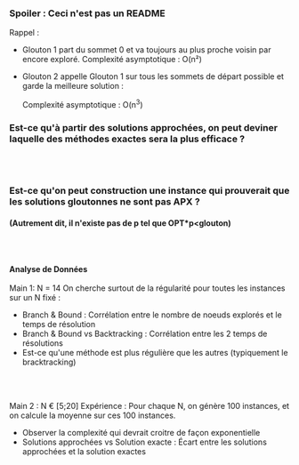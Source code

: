 ### Spoiler : Ceci n'est pas un README

Rappel : 
- Glouton 1 part du sommet 0 et va toujours au plus proche voisin par encore exploré. 
    Complexité asymptotique : O(n²)
- Glouton 2 appelle Glouton 1 sur tous les sommets de départ possible et garde la meilleure solution :

    Complexité asymptotique : O(n<sup>3</sup>)


### Est-ce qu'à partir des solutions approchées, on peut deviner laquelle des méthodes exactes sera la plus efficace ? 
<br><br>
### Est-ce qu'on peut construction une instance qui prouverait que les solutions gloutonnes ne sont pas APX ?
#### (Autrement dit, il n'existe pas de p tel que OPT*p<glouton)
<br><br>

__Analyse de Données__ <br><br>
Main 1: N = 14
On cherche surtout de la régularité pour toutes les instances sur un N fixé :
- Branch & Bound : Corrélation entre le nombre de noeuds explorés et le temps de résolution
- Branch & Bound vs Backtracking : Corrélation entre les 2 temps de résolutions
- Est-ce qu'une méthode est plus régulière que les autres (typiquement le bracktracking)

<br><br>

Main 2 : N € [5;20]
Expérience :
Pour chaque N, on génère 100 instances, et on calcule la moyenne sur ces 100 instances. 

- Observer la complexité qui devrait croitre de façon exponentielle
- Solutions approchées vs Solution exacte : Écart entre les solutions approchées et la solution exactes
